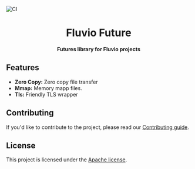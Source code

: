![CI](https://github.com/infinyon/flv-future/workflows/CI/badge.svg)

<h1 align="center">Fluvio Future</h1>
<div align="center">
 <strong>
   Futures library for Fluvio projects
 </strong>
</div>

## Features

- __Zero Copy:__ Zero copy file transfer
- __Mmap:__ Memory mapp files.
- __Tls:__ Friendly TLS wrapper

## Contributing

If you'd like to contribute to the project, please read our [Contributing guide](CONTRIBUTING.md).

## License

This project is licensed under the [Apache license](LICENSE).
 